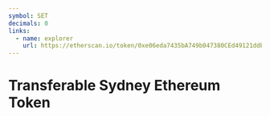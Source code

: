 ```yaml
---
symbol: SET
decimals: 0
links:
  - name: explorer
    url: https://etherscan.io/token/0xe06eda7435bA749b047380CEd49121ddE93334Ae
---
```


# Transferable Sydney Ethereum Token
